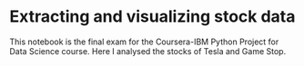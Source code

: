 # Extracting and visualizing stock data
This notebook is the final exam for the Coursera-IBM Python Project for Data Science course.
Here I analysed the stocks of Tesla and Game Stop.
